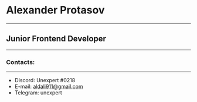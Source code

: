 # Alexander Protasov
***
## Junior Frontend Developer
***
### Contacts:
***
* Discord: Unexpert #0218
* E-mail:  aldali911@gmail.com
* Telegram: unexpert